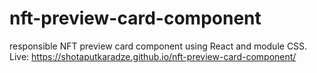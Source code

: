 # nft-preview-card-component
 
responsible NFT preview card component using React and module CSS.
Live: https://shotaputkaradze.github.io/nft-preview-card-component/
